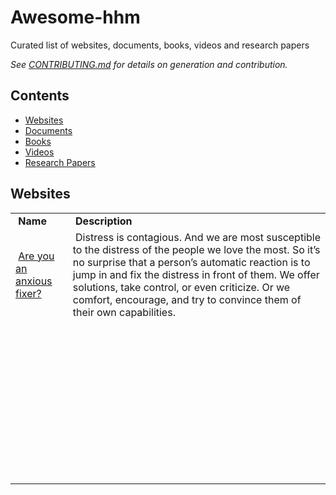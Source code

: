 # Awesome-hhm
Curated list of websites, documents, books, videos and research papers

_See [CONTRIBUTING.md](/CONTRIBUTING.md) for details on generation and contribution._

## Contents

- [Websites](#websites)
- [Documents](#documents)
- [Books](#books)
- [Videos](#videos)
- [Research Papers](#researchpapers)


## Websites

<table>
<tbody>
<tr>
  <td><b>&nbsp;Name</b></td>
  <td><b>&nbsp;Description</b></td>
</tr>
<tr>
<td>&nbsp;<a href="https://kathleensmith.net/2019/09/14/are-you-an-anxious-fixer/">Are you an anxious fixer?</td>
<td>&nbsp;Distress is contagious. And we are most susceptible to the distress of the people we love the most. So it’s no surprise that a person’s automatic reaction is to jump in and fix the distress in front of them. We offer solutions, take control, or even criticize. Or we comfort, encourage, and try to convince them of their own capabilities.</td>
</tr>
<tr>
<td>&nbsp;</td>
<td>&nbsp;</td>
</tr>
<tr>
<td>&nbsp;</td>
<td>&nbsp;</td>
</tr>
<tr>
<td>&nbsp;</td>
<td>&nbsp;</td>
</tr>
<tr>
<td>&nbsp;</td>
<td>&nbsp;</td>
</tr>
<tr>
<td>&nbsp;</td>
<td>&nbsp;</td>
</tr>
<tr>
<td>&nbsp;</td>
<td>&nbsp;</td>
</tr>
<tr>
<td>&nbsp;</td>
<td>&nbsp;</td>
</tr>
<tr>
<td>&nbsp;</td>
<td>&nbsp;</td>
</tr>
<tr>
<td>&nbsp;</td>
<td>&nbsp;</td>
</tr>
<tr>
<td>&nbsp;</td>
<td>&nbsp;</td>
</tr>
</tbody>
</table>
